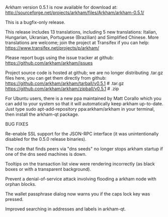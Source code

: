 Arkham version 0.5.1 is now available for download at:
http://sourceforge.net/projects/arkham/files/Arkham/arkham-0.5.1/

This is a bugfix-only release.

This release includes 13 translations, including 5 new translations:
Italian, Hungarian, Ukranian, Portuguese (Brazilian) and Simplified Chinese.
More translations are welcome; join the project at Transifex if you can help:
https://www.transifex.net/projects/p/arkham/

Please report bugs using the issue tracker at github:
https://github.com/arkham/arkham/issues

Project source code is hosted at github; we are no longer
distributing .tar.gz files here, you can get them
directly from github:
https://github.com/arkham/arkham/tarball/v0.5.1  # .tar.gz
https://github.com/arkham/arkham/zipball/v0.5.1  # .zip

For Ubuntu users, there is a new ppa maintained by Matt Corallo which
you can add to your system so that it will automatically keep
arkham up-to-date.  Just type
sudo apt-add-repository ppa:arkham/arkham
in your terminal, then install the arkham-qt package.


BUG FIXES

Re-enable SSL support for the JSON-RPC interface (it was unintentionally
disabled for the 0.5.0 release binaries).

The code that finds peers via "dns seeds" no longer stops arkham startup
if one of the dns seed machines is down.

Tooltips on the transaction list view were rendering incorrectly (as black boxes
or with a transparent background).

Prevent a denial-of-service attack involving flooding a arkham node with
orphan blocks.

The wallet passphrase dialog now warns you if the caps lock key was pressed.

Improved searching in addresses and labels in arkham-qt.

